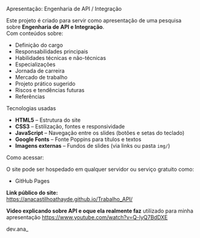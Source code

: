  Apresentação: Engenharia de API / Integração

Este projeto é criado para servir como apresentação de uma pesquisa sobre **Engenharia de API e Integração**.  
Com conteúdos sobre:

- Definição do cargo
- Responsabilidades principais
- Habilidades técnicas e não-técnicas
- Especializações
- Jornada de carreira
- Mercado de trabalho
- Projeto prático sugerido
- Riscos e tendências futuras
- Referências

 Tecnologias usadas

- **HTML5** – Estrutura do site
- **CSS3** – Estilização, fontes e responsividade
- **JavaScript** – Navegação entre os slides (botões e setas do teclado)
- **Google Fonts** – Fonte Poppins para títulos e textos
- **Imagens externas** – Fundos de slides (via links ou pasta `img/`)

 
 Como acessar:

O site pode ser hospedado em qualquer servidor ou serviço gratuito como:

- GitHub Pages

**Link público do site:**  
https://anacastilhoathayde.github.io/Trabalho_API/

**Video explicando sobre API e oque ela realmente faz** utilizado para minha apresentação
https://www.youtube.com/watch?v=Q-lyQ7BdDXE

dev.ana_

